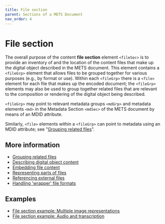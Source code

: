 ```yaml
---
title: File section
parent: Sections of a METS Document
nav_order: 4
---
```

# File section

The overall purpose of the content **file section** element `<fileSec>` is to provide an inventory of and the location of the content files that make up the digital object described in the METS document. This element contains a `<fileGrp>` element that allows files to be grouped together for various purposes (e.g., by format or use). Within each `<fileGrp>` there is a `<file>` element for each file that makes up the encoded document; the `<fileGrp>` elements may also be used to group together related files that are relevant to the composition or rendering of the digital object being described.

`<fileGrp>` may point to relevant metadata groups `<mdGrp>` and metadata elements `<md>` in the Metadata Section `<mdSec>` of the METS document by means of an MDID attribute.

Similarly, `<file>` elements within a `<fileGrp>` can point to metadata using an MDID attribute; see "[Grouping related files](../howto/fileGrp.md)".

## More information
* [Grouping related files](../howto/fileGrp.md)
* [Describing digital object content](../howto/file.md)
* [Embedding file content](../howto/FContent.md)
* [Representing parts of files](../howto/stream.md)
* [Referencing external files](../howto/FLocat.md)
* [Handling 'wrapper' file formats](../howto/transformFile.md)

## Examples
* [File section example: Multiple image representations](../howto/fileSec_example_images.md)
* [File section example: Audio and transcription](../howto/fileSec_example_audio.md)
